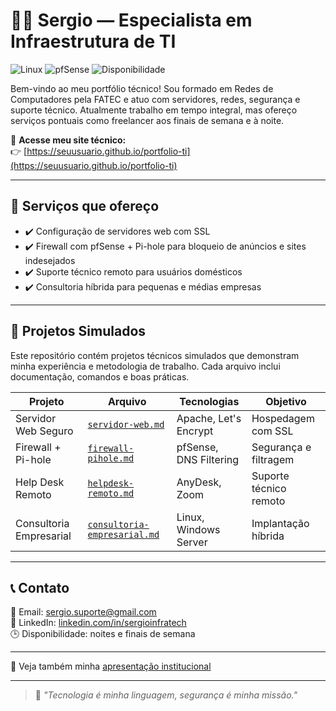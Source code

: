 # 👨‍💻 Sergio — Especialista em Infraestrutura de TI

![Linux](https://img.shields.io/badge/Linux-Expert-green)
![pfSense](https://img.shields.io/badge/pfSense-Firewall-blue)
![Disponibilidade](https://img.shields.io/badge/Disponível-Noites%20e%20Finais%20de%20Semana-orange)

Bem-vindo ao meu portfólio técnico! Sou formado em Redes de Computadores pela FATEC e atuo com servidores, redes, segurança e suporte técnico. Atualmente trabalho em tempo integral, mas ofereço serviços pontuais como freelancer aos finais de semana e à noite.

🔗 **Acesse meu site técnico:**  
👉 [https://seuusuario.github.io/portfolio-ti](https://seuusuario.github.io/portfolio-ti)

---

## 💼 Serviços que ofereço

- ✔️ Configuração de servidores web com SSL  
- ✔️ Firewall com pfSense + Pi-hole para bloqueio de anúncios e sites indesejados  
- ✔️ Suporte técnico remoto para usuários domésticos  
- ✔️ Consultoria híbrida para pequenas e médias empresas  

---

## 📁 Projetos Simulados

Este repositório contém projetos técnicos simulados que demonstram minha experiência e metodologia de trabalho. Cada arquivo inclui documentação, comandos e boas práticas.

| Projeto | Arquivo | Tecnologias | Objetivo |
|--------|---------|-------------|----------|
| Servidor Web Seguro | [`servidor-web.md`](projetos/servidor-web.md) | Apache, Let's Encrypt | Hospedagem com SSL |
| Firewall + Pi-hole | [`firewall-pihole.md`](projetos/firewall-pihole.md) | pfSense, DNS Filtering | Segurança e filtragem |
| Help Desk Remoto | [`helpdesk-remoto.md`](projetos/helpdesk-remoto.md) | AnyDesk, Zoom | Suporte técnico remoto |
| Consultoria Empresarial | [`consultoria-empresarial.md`](projetos/consultoria-empresarial.md) | Linux, Windows Server | Implantação híbrida |

---

## 📞 Contato

📧 Email: [sergio.suporte@gmail.com](mailto:sergio.suporte@gmail.com)  
🔗 LinkedIn: [linkedin.com/in/sergioinfratech](https://linkedin.com/in/sergioinfratech)  
🕒 Disponibilidade: noites e finais de semana

---

📄 Veja também minha [apresentação institucional](apresentacao.md)

---

> 💬 *"Tecnologia é minha linguagem, segurança é minha missão."*
